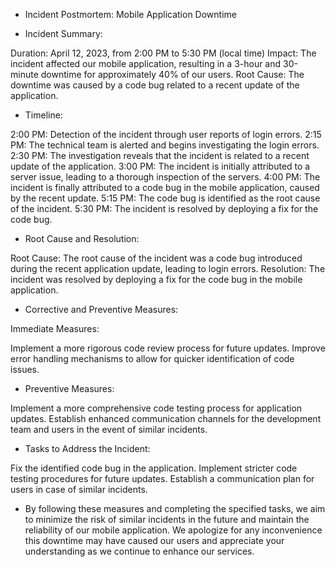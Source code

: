 - Incident Postmortem: Mobile Application Downtime

* Incident Summary:

Duration: April 12, 2023, from 2:00 PM to 5:30 PM (local time)
Impact: The incident affected our mobile application, resulting in a 3-hour and 30-minute downtime for approximately 40% of our users.
Root Cause: The downtime was caused by a code bug related to a recent update of the application.

* Timeline:

2:00 PM: Detection of the incident through user reports of login errors.
2:15 PM: The technical team is alerted and begins investigating the login errors.
2:30 PM: The investigation reveals that the incident is related to a recent update of the application.
3:00 PM: The incident is initially attributed to a server issue, leading to a thorough inspection of the servers.
4:00 PM: The incident is finally attributed to a code bug in the mobile application, caused by the recent update.
5:15 PM: The code bug is identified as the root cause of the incident.
5:30 PM: The incident is resolved by deploying a fix for the code bug.
* Root Cause and Resolution:

Root Cause: The root cause of the incident was a code bug introduced during the recent application update, leading to login errors.
Resolution: The incident was resolved by deploying a fix for the code bug in the mobile application.

* Corrective and Preventive Measures:

Immediate Measures:

Implement a more rigorous code review process for future updates.
Improve error handling mechanisms to allow for quicker identification of code issues.

* Preventive Measures:

Implement a more comprehensive code testing process for application updates.
Establish enhanced communication channels for the development team and users in the event of similar incidents.

* Tasks to Address the Incident:

Fix the identified code bug in the application.
Implement stricter code testing procedures for future updates.
Establish a communication plan for users in case of similar incidents.

- By following these measures and completing the specified tasks, we aim to minimize the risk of similar incidents in the future and maintain the reliability of our mobile application. We apologize for any inconvenience this downtime may have caused our users and appreciate your understanding as we continue to enhance our services.

